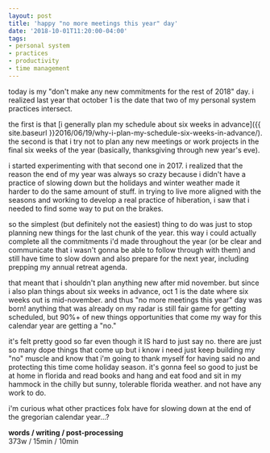```yaml
---
layout: post
title: 'happy "no more meetings this year" day'
date: '2018-10-01T11:20:00-04:00'
tags:
- personal system
- practices
- productivity
- time management
--- 
```


today is my "don't make any new commitments for the rest of 2018" day. i realized last year that october 1 is the date that two of my personal system practices intersect. 

the first is that [i generally plan my schedule about six weeks in advance]({{ site.baseurl }}2016/06/19/why-i-plan-my-schedule-six-weeks-in-advance/). the second is that i try not to plan any new meetings or work projects in the final six weeks of the year (basically, thanksgiving through new year's eve). 

i started experimenting with that second one in 2017. i realized that the reason the end of my year was always so crazy because i didn't have a practice of slowing down but the holidays and winter weather made it harder to do the same amount of stuff.  in trying to live more aligned with the seasons and working to develop a real practice of hiberation, i saw that i needed to find some way to put on the brakes. 

so the simplest (but definitely not the easiest) thing to do was just to stop planning new things for the last chunk of the year. this way i could actually complete all the commitments i'd made throughout the year (or be clear and communicate that i wasn't gonna be able to follow through with them) and still have time to slow down and also prepare for the next year, including prepping my annual retreat agenda. 

that meant that i shouldn't plan anything new after mid november. but since i also plan things about six weeks in advance, oct 1 is the date where six weeks out is mid-november. and thus "no more meetings this year" day was born! anything that was already on my radar is still fair game for getting scheduled, but 90%+ of new things opportunities that come my way for this calendar year are getting a "no."

it's felt pretty good so far even though it IS hard to just say no. there are just so many dope things that come up but i know i need just keep building my "no" muscle and know that i'm going to thank myself for having said no and protecting this time come holiday season. it's gonna feel so good to just be at home in florida and read books and hang and eat food and sit in my hammock in the chilly but sunny, tolerable florida weather. and not have any work to do. 

i'm curious what other practices folx have for slowing down at the end of the gregorian calendar year...?

<!-- hyperlink bank -->


<!-- &#042; = asterisk -->
<!-- &#039; = single quote '-->

**words / writing / post-processing**  
373w / 15min / 10min